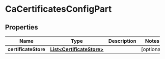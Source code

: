 

# CaCertificatesConfigPart


## Properties

| Name | Type | Description | Notes |
|------------ | ------------- | ------------- | -------------|
|**certificateStore** | [**List&lt;CertificateStore&gt;**](CertificateStore.md) |  |  [optional] |



